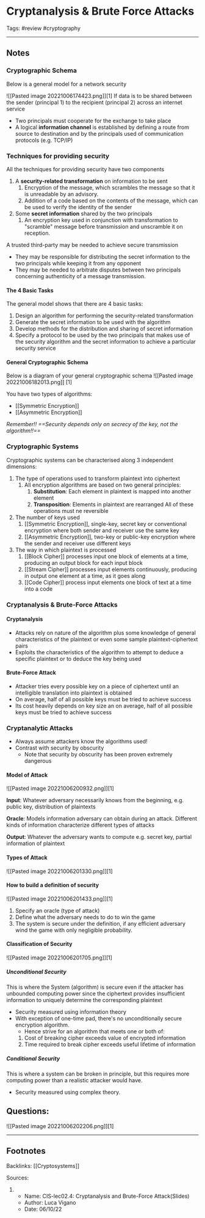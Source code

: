 # Cryptanalysis & Brute Force Attacks
Tags: #review #cryptography 

---
## Notes
### Cryptographic Schema
Below is a general model for a network security

![[Pasted image 20221006174423.png]][1]
If data is to be shared between the sender (principal 1) to the recipient (principal 2) across an internet service
- Two principals must cooperate for the exchange to take place
- A logical **information channel** is established by defining a route from source to destination and by the principals used of communication protocols (e.g. TCP/IP)

### Techniques for providing security
All the techniques for providing security have two components
1. A **security-related transformation** on information to be sent
	1. Encryption of the message, which scrambles the message so that it is unreadable by an advisory.
	2. Addition of a code based on the contents of the message, which can be used to verify the identity of the sender
2. Some **secret information** shared by the two principals
	1. An encryption key used in conjunction with transformation to "scramble" message before transmission and unscramble it on reception.

A trusted third-party may be needed to achieve secure transmission
- They may be responsible for distributing the secret information to the two principals while keeping it from any opponent
- They may be needed to arbitrate disputes between two principals concerning authenticity of a message transmission.

#### The 4 Basic Tasks
The general model shows that there are 4 basic tasks:
1. Design an algorithm for performing the security-related transformation
2. Generate the secret information to be used with the algorithm
3. Develop methods for the distribution and sharing of secret information
4. Specify a protocol to be used by the two principals that makes use of the security algorithm and the secret information to achieve a particular security service

#### General Cryptographic Schema

Below is a diagram of your general cryptographic schema
![[Pasted image 20221006182013.png]] [1]

You have two types of algorithms:
- [[Symmetric Encryption]]
- [[Asymmetric Encryption]]

*Remember!!*
*==Security depends only on secrecy of the key, not the algorithm!!==*


### Cryptographic Systems

Cryptographic systems can be characterised along 3 independent dimensions:
1. The type of operations used to transform plaintext into ciphertext
	1. All encryption algorithms are based on two general principles:
		1. **Substitution**: Each element in plaintext is mapped into another element
		2. **Transposition**: Elements in plaintext are rearranged
		All of these operations must ne reversible
2. The number of keys used
	1. [[Symmetric Encryption]], single-key, secret key or conventional encryption where both sender and receiver use the same key
	2. [[Asymmetric Encryption]], two-key or public-key encryption where the sender and receiver use different keys
3. The way in which plaintext is processed
	1. [[Block Cipher]] processes input one block of elements at a time, producing an output block for each input block
	2. [[Stream Cipher]] processes input elements continuously, producing in output one element at a time, as it goes along
	3. [[Code Cipher]] process input elements one block of text at a time into a code


### Cryptanalysis & Brute-Force Attacks

#### Cryptanalysis
- Attacks rely on nature of the algorithm plus some knowledge of general characteristics of the plaintext or even some sample plaintext-ciphertext pairs
- Exploits the characteristics of the algorithm to attempt to deduce a specific plaintext or to deduce the key being used

#### Brute-Force Attack
- Attacker tries every possible key on a piece of ciphertext until an intelligible translation into plaintext is obtained
- On average, half of all possible keys must be tried to achieve success
- Its cost heavily depends on key size an on average, half of all possible keys must be tried to achieve success

### Cryptanalytic Attacks
- Always assume attackers know the algorithms used!
- Contrast with security by obscurity
	- Note that security by obscurity has been proven extremely dangerous

#### Model of Attack
![[Pasted image 20221006200932.png]][1]

**Input**: Whatever adversary necessarily knows from the beginning, e.g. public key, distribution of plaintexts

**Oracle**: Models information adversary can obtain during an attack.
	Different kinds of information characterize different types of attacks

**Output**: Whatever the adversary wants to compute e.g. secret key, partial information of plaintext

#### Types of Attack
![[Pasted image 20221006201330.png]][1]

#### How to build a definition of security
![[Pasted image 20221006201433.png]][1]

1. Specify an oracle (type of attack)
2. Define what the adversary needs to do to win the game
3. The system is secure under the definition, if any efficient adversary wind the game with only negligible probability.
#### Classification of Security
![[Pasted image 20221006201705.png]][1]

##### Unconditional Security
This is where the System (algorithm) is secure even if the attacker has unbounded computing power since the ciphertext provides insufficient information to uniquely determine the corresponding plaintext

- Security measured using information theory
- With exception of one-time pad, there's no unconditionally secure encryption algorithm.
	- Hence strive for an algorithm that meets one or both of:
	1. Cost of breaking cipher exceeds value of encrypted information
	2. Time required to break cipher exceeds useful lifetime of information

##### Conditional Security

This is where a system can be broken in principle, but this requires more computing power than a realistic attacker would have.
- Security measured using complex theory.


## Questions:

![[Pasted image 20221006202206.png]][1]

---
## Footnotes
Backlinks: [[Cryptosystems]]

Sources:

1. 
	- Name: CIS-lec02.4: Cryptanalysis and Brute-Force Attack(Slides)
	- Author: Luca Vigano
	- Date: 06/10/22